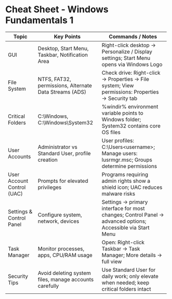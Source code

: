 # Cheat Sheet - Windows Fundamentals 1

| Topic | Key Points | Commands / Notes |
|-------|-----------|----------------|
| GUI | Desktop, Start Menu, Taskbar, Notification Area | Right-click desktop → Personalize / Display settings; Start Menu opens via Windows Logo |
| File System | NTFS, FAT32, permissions, Alternate Data Streams (ADS) | Check drive: Right-click → Properties → File system; View permissions: Properties → Security tab |
| Critical Folders | C:\Windows, C:\Windows\System32 | %windir% environment variable points to Windows folder; System32 contains core OS files |
| User Accounts | Administrator vs Standard User, profile creation | User profiles: C:\Users\<username>; Manage users: lusrmgr.msc; Groups determine permissions |
| User Account Control (UAC) | Prompts for elevated privileges | Programs requiring admin rights show a shield icon; UAC reduces malware risks |
| Settings & Control Panel | Configure system, network, devices | Settings → primary interface for most changes; Control Panel → advanced options; Accessible via Start Menu |
| Task Manager | Monitor processes, apps, CPU/RAM usage | Open: Right-click Taskbar → Task Manager; More details → full view |
| Security Tips | Avoid deleting system files, manage accounts carefully | Use Standard User for daily work; only elevate when needed; keep critical folders intact |

